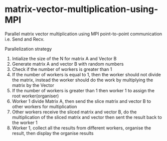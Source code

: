 # matrix-vector-multiplication-using-MPI

Parallel matrix vector multiplication using MPI point-to-point communication i.e. Send
and Recv.

Parallelization strategy
1. Intialize the size of the N for matrix A and Vector B  
2. Generate matrix A and vector B with random numbers
3. Check if the number of workers is greater than 1
4. If the  number of workers is equal to 1, then the worker should not divide the matrix, instead the worker should do the work by multiplying the matrix by the Vector  
5. If the number of workers is greater than 1 then worker 1 to assign the root worker(organiser)
6. Worker 1 divide Matrix A, then send the slice matrix and vector B to other workers for multiplication 
7. Other workers receive the sliced matrix and vector B, do the multiplication of the sliced matrix and vector then sent the result back to the worker 1
8. Worker 1, collect all the results from different workers, organise the result, then display the organise results 

